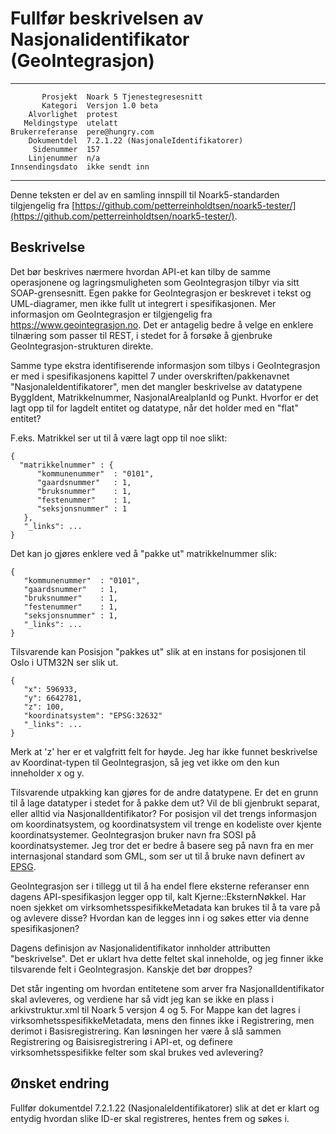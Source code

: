 Fullfør beskrivelsen av Nasjonalidentifikator (GeoIntegrasjon)
==============================================================

 ------------------  ---------------------------------
           Prosjekt  Noark 5 Tjenestegresesnitt
           Kategori  Versjon 1.0 beta
        Alvorlighet  protest
       Meldingstype  utelatt
    Brukerreferanse  pere@hungry.com
        Dokumentdel  7.2.1.22 (NasjonaleIdentifikatorer)
         Sidenummer  157
        Linjenummer  n/a
    Innsendingsdato  ikke sendt inn
 ------------------  ---------------------------------

Denne teksten er del av en samling innspill til Noark5-standarden
tilgjengelig fra
[https://github.com/petterreinholdtsen/noark5-tester/](https://github.com/petterreinholdtsen/noark5-tester/).

Beskrivelse
-----------

Det bør beskrives nærmere hvordan API-et kan tilby de samme
operasjonene og lagringsmuligheten som GeoIntegrasjon tilbyr via sitt
SOAP-grensesnitt.  Egen pakke for GeoIntegrasjon er beskrevet i tekst
og UML-diagramer, men ikke fullt ut integrert i spesifikasjonen.  Mer
informasjon om GeoIntegrasjon er tilgjengelig fra
https://www.geointegrasjon.no.  Det er antagelig bedre å velge en
enklere tilnæring som passer til REST, i stedet for å forsøke å
gjenbruke GeoIntegrasjon-strukturen direkte.

Samme type ekstra identifiserende informasjon som tilbys i
GeoIntegrasjon er med i spesifikasjonens kapittel 7 under
overskriften/pakkenavnet "NasjonaleIdentifikatorer", men det mangler
beskrivelse av datatypene ByggIdent, Matrikkelnummer,
NasjonalArealplanId og Punkt.  Hvorfor er det lagt opp til for lagdelt
entitet og datatype, når det holder med en "flat" entitet?

F.eks. Matrikkel ser ut til å være lagt opp til noe slikt:

```
{
  "matrikkelnummer" : {
      "kommunenummer"  : "0101",
      "gaardsnummer"   : 1,
      "bruksnummer"    : 1,
      "festenummer"    : 1,
      "seksjonsnummer" : 1
   },
   "_links": ...
}
```

Det kan jo gjøres enklere ved å "pakke ut" matrikkelnummer slik:

```
{
   "kommunenummer"  : "0101",
   "gaardsnummer"   : 1,
   "bruksnummer"    : 1,
   "festenummer"    : 1,
   "seksjonsnummer" : 1,
   "_links": ...
}
```

Tilsvarende kan Posisjon "pakkes ut" slik at en instans for posisjonen
til Oslo i UTM32N ser slik ut.


```
{
   "x": 596933,
   "y": 6642781,
   "z": 100,
   "koordinatsystem": "EPSG:32632"
   "_links": ...
}
```

Merk at 'z' her er et valgfritt felt for høyde.  Jeg har ikke funnet
beskrivelse av Koordinat-typen til GeoIntegrasjon, så jeg vet ikke om
den kun inneholder x og y.

Tilsvarende utpakking kan gjøres for de andre datatypene.  Er det en
grunn til å lage datatyper i stedet for å pakke dem ut?  Vil de bli
gjenbrukt separat, eller alltid via NasjonalIdentifikator?  For
posisjon vil det trengs informasjon om koordinatsystem, og
koordinatsystem vil trenge en kodeliste over kjente koordinatsystemer.
GeoIntegrasjon bruker navn fra SOSI på koordinatsystemer.  Jeg tror
det er bedre å basere seg på navn fra en mer internasjonal standard
som GML, som ser ut til å bruke navn definert av
[EPSG](http://www.epsg.org/).

GeoIntegrasjon ser i tillegg ut til å ha endel flere eksterne
referanser enn dagens API-spesifikasjon legger opp til, kalt
Kjerne::EksternNøkkel.  Har noen sjekket om
virksomhetsspesifikkeMetadata kan brukes til å ta vare på og avlevere
disse?  Hvordan kan de legges inn i og søkes etter via denne
spesifikasjonen?

Dagens definisjon av Nasjonalidentifikator innholder attributten
"beskrivelse".  Det er uklart hva dette feltet skal inneholde, og jeg
finner ikke tilsvarende felt i GeoIntegrasjon.  Kanskje det bør
droppes?

Det står ingenting om hvordan entitetene som arver fra
NasjonalIdentifikator skal avleveres, og verdiene har så vidt jeg kan
se ikke en plass i arkivstruktur.xml til Noark 5 versjon 4 og 5.  For
Mappe kan det lagres i virksomhetsspesifikkeMetadata, mens den finnes
ikke i Registrering, men derimot i Basisregistrering.  Kan løsningen
her være å slå sammen Registrering og Baisisregistrering i API-et, og
definere virksomhetsspesifikke felter som skal brukes ved avlevering?


Ønsket endring
--------------

Fullfør dokumentdel 7.2.1.22 (NasjonaleIdentifikatorer) slik at det er
klart og entydig hvordan slike ID-er skal registreres, hentes frem og
søkes i.
